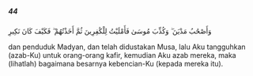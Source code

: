 ##### 44

<span class="ayah">وَأَصْحَٰبُ مَدْيَنَ ۖ وَكُذِّبَ مُوسَىٰ فَأَمْلَيْتُ لِلْكَٰفِرِينَ ثُمَّ أَخَذْتُهُمْ ۖ فَكَيْفَ كَانَ نَكِيرِ</span>

<span class="ayah_translation">dan penduduk Madyan, dan telah didustakan Musa, lalu Aku tangguhkan (azab-Ku) untuk orang-orang kafir, kemudian Aku azab mereka, maka (lihatlah) bagaimana besarnya kebencian-Ku (kepada mereka itu).</span>
